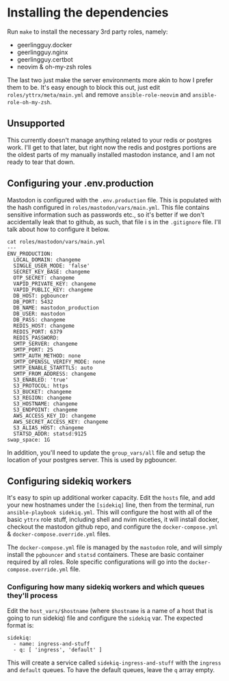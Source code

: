 # Installing the dependencies

Run `make` to install the necessary 3rd party roles, namely:
- geerlingguy.docker
- geerlingguy.nginx
- geerlingguy.certbot
- neovim & oh-my-zsh roles

The last two just make the server environments more akin to how I prefer them to be. It's easy enough to block this out, just edit `roles/yttrx/meta/main.yml` and remove `ansible-role-neovim` and `ansible-role-oh-my-zsh`.

## Unsupported

This currently doesn't manage anything related to your redis or postgres work.  I'll get to that later, but right now the redis and postgres portions are the oldest parts of my manually installed mastodon instance, and I am not ready to tear that down.

## Configuring your .env.production

Mastodon is configured with the `.env.production` file. This is populated with the hash configured in `roles/mastodon/vars/main.yml`.  This file contains sensitive information such as passwords etc., so it's better if we don't accidentally leak that to github, as such, that file i s in the `.gitignore` file.  I'll talk about how to configure it below.

```
cat roles/mastodon/vars/main.yml
---
ENV_PRODUCTION:
  LOCAL_DOMAIN: changeme
  SINGLE_USER_MODE: 'false'
  SECRET_KEY_BASE: changeme
  OTP_SECRET: changeme
  VAPID_PRIVATE_KEY: changeme
  VAPID_PUBLIC_KEY: changeme
  DB_HOST: pgbouncer
  DB_PORT: 5432
  DB_NAME: mastodon_production
  DB_USER: mastodon
  DB_PASS: changeme
  REDIS_HOST: changeme
  REDIS_PORT: 6379
  REDIS_PASSWORD:
  SMTP_SERVER: changeme
  SMTP_PORT: 25
  SMTP_AUTH_METHOD: none
  SMTP_OPENSSL_VERIFY_MODE: none
  SMTP_ENABLE_STARTTLS: auto
  SMTP_FROM_ADDRESS: changeme
  S3_ENABLED: 'true'
  S3_PROTOCOL: https
  S3_BUCKET: changeme
  S3_REGION: changeme
  S3_HOSTNAME: changeme
  S3_ENDPOINT: changeme
  AWS_ACCESS_KEY_ID: changeme
  AWS_SECRET_ACCESS_KEY: changeme
  S3_ALIAS_HOST: changeme
  STATSD_ADDR: statsd:9125
swap_space: 1G
```

In addition, you'll need to update the `group_vars/all` file and setup the location of your postgres server. This is used by pgbouncer.

## Configuring sidekiq workers

It's easy to spin up additional worker capacity.  Edit the `hosts` file, and add your new hostnames under the `[sidekiq]` line, then from the terminal, run `ansible-playbook sidekiq.yml`.  This will configure the host with all of the basic `yttrx` role stuff, including shell and nvim niceties, it will install docker, checkout the mastodon github repo, and configure the `docker-compose.yml` & `docker-compose.override.yml` files.

The `docker-compose.yml` file is managed by the `mastodon` role, and will simply install the `pgbouncer` and `statsd` containers. These are basic container required by all roles.  Role specific configurations will go into the `docker-compose.override.yml` file.

### Configuring how many sidekiq workers and which queues they'll process

Edit the `host_vars/$hostname` (where `$hostname` is a name of a host that is going to run sidekiq) file and configure the `sidekiq` var.  The expected format is:

```
sidekiq:
  - name: ingress-and-stuff
  - q: [ 'ingress', 'default' ]
```

This will create a service called `sidekiq-ingress-and-stuff` with the `ingress` and `default` queues.  To have the default queues, leave the `q` array empty.
